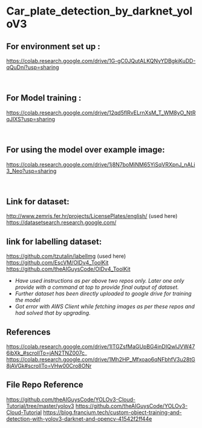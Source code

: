 # Car_plate_detection_by_darknet_yoloV3


## For environment set up :
https://colab.research.google.com/drive/1G-gC0JQutALKQNyYDBgkjKuDD-qQuDni?usp=sharing

</br>

## For Model training :
https://colab.research.google.com/drive/12qd5flRvELrnXsM_T_WM8yO_NtRqJIXS?usp=sharing

</br>

## For using the model over example image:
https://colab.research.google.com/drive/1j8N7boMiNM65YiSqVRXpnJ_nALi3_Neo?usp=sharing

</br>

## Link for dataset:
http://www.zemris.fer.hr/projects/LicensePlates/english/  (used here)
https://datasetsearch.research.google.com/

## link for labelling dataset:

https://github.com/tzutalin/labelImg (used here)
https://github.com/EscVM/OIDv4_ToolKit
https://github.com/theAIGuysCode/OIDv4_ToolKit

- *Have used instructions as per above two repos only. Later one only provide with a command at top to provide final output of dataset.*
- *Further dataset has been directly uploaded to google drive for training the model*
- *Got error with AWS Client while fetching images as per these repos and had solved that by upgrading.*

## References
https://colab.research.google.com/drive/1lTGZsfMaGUpBG4inDIQwIJVW476ibXk_#scrollTo=jAN2TNZ007c_
https://colab.research.google.com/drive/1Mh2HP_Mfxoao6qNFbhfV3u28tG8jAVGk#scrollTo=VHw00Cro8ONr

## File Repo Reference
https://github.com/theAIGuysCode/YOLOv3-Cloud-Tutorial/tree/master/yolov3
https://github.com/theAIGuysCode/YOLOv3-Cloud-Tutorial
https://blog.francium.tech/custom-object-training-and-detection-with-yolov3-darknet-and-opencv-41542f2ff44e
